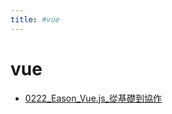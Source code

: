 ```yaml
---
title: #vue
---
```


# vue

- [0222_Eason_Vue.js_從基礎到協作](/pages/reports/2025/0222_Eason_Vue.js_從基礎到協作.md)
